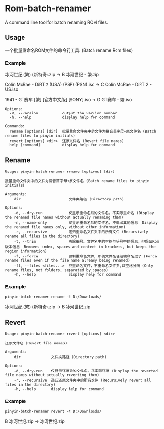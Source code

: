# Rom-batch-renamer

A command line tool for batch renaming ROM files.

## Usage

一个批量重命名ROM文件的命令行工具. (Batch rename Rom files)

### Example

冰河世纪 (繁) (新特奇).zip -> B 冰河世纪 - 繁.zip

Colin McRae - DiRT 2 (USA) (PSP) (PSN).iso -> C Colin McRae - DiRT 2 - US.iso

1941 - GT赛车 [繁] [官方中文版] [SONY].iso -> G GT赛车 - 繁.iso

```
Options:
  -V, --version           output the version number
  -h, --help              display help for command

Commands:
  rename [options] [dir]  批量重命文件夹中的文件为拼音首字母+原文件名 (Batch rename files to pinyin initials)
  revert [options] <dir>  还原文件名 (Revert file names)
  help [command]          display help for command
```

## Rename

```
Usage: pinyin-batch-renamer rename [options] [dir]

批量重命文件夹中的文件为拼音首字母+原文件名 (Batch rename files to pinyin initials)

Arguments:
    dir                      文件夹路径 (Directory path)

Options:
    -d, --dry-run            仅显示重命名后的文件名，不实际重命名 (Display the renamed file names without actually renaming them)
    -n, --name-only          仅显示重命名后的文件名，不输出其他信息 (Display the renamed file names only, without other information)
    -r, --recursive          递归重命名文件夹中的所有文件 (Recursively rename all files in the directory)
    -t, --trim               去除编号、文件名中的空格与括号中的信息，但保留Rom版本信息 (Removes index, spaces and content in brackets, but keeps the region information)
    -f, --force              强制重命名文件，即使文件名已经被命名过了 (Force rename files even if the file name already being renamed)
    -fl, --files <files...>  只重命名文件，不重命名文件夹,以空格分隔 (Only rename files, not folders, separated by spaces)
    -h, --help               display help for command
```

### Example
`pinyin-batch-renamer rename -t D:/Downloads/`

冰河世纪 (繁) (新特奇).zip -> B 冰河世纪.zip

## Revert

```
Usage: pinyin-batch-renamer revert [options] <dir>

还原文件名 (Revert file names)

Arguments:
    dir              文件夹路径 (Directory path)

Options:
    -d, --dry-run    仅显示还原后的文件名，不实际还原 (Display the reverted file names without actually reverting them)
    -r, --recursive  递归还原文件夹中的所有文件 (Recursively revert all files in the directory)
    -h, --help       display help for command
```

### Example
`pinyin-batch-renamer revert -t D:/Downloads/`

B 冰河世纪.zip -> 冰河世纪.zip
